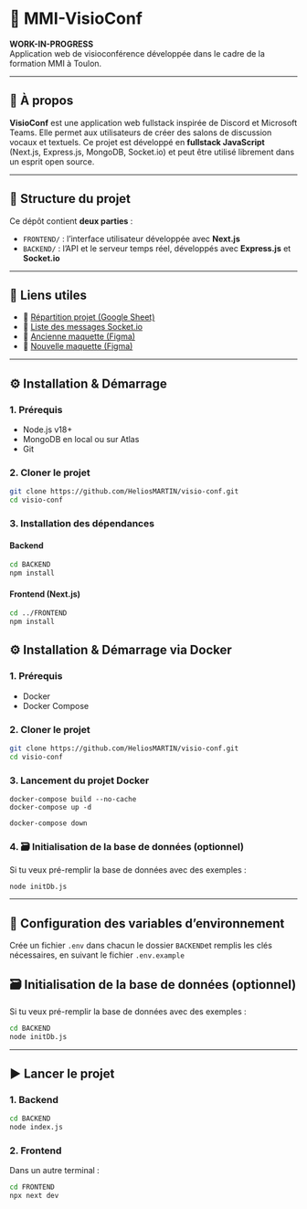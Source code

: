 # 🎥 MMI-VisioConf

**WORK-IN-PROGRESS**  
Application web de visioconférence développée dans le cadre de la formation MMI à Toulon.

---

## 🚀 À propos

**VisioConf** est une application web fullstack inspirée de Discord et Microsoft Teams. Elle permet aux utilisateurs de créer des salons de discussion vocaux et textuels. Ce projet est développé en **fullstack JavaScript** (Next.js, Express.js, MongoDB, Socket.io) et peut être utilisé librement dans un esprit open source.

---

## 📁 Structure du projet

Ce dépôt contient **deux parties** :

-   `FRONTEND/` : l’interface utilisateur développée avec **Next.js**
-   `BACKEND/` : l’API et le serveur temps réel, développés avec **Express.js** et **Socket.io**

---

## 📸 Liens utiles

-   🧠 [Répartition projet (Google Sheet)](https://docs.google.com/spreadsheets/d/16RPy8aX9jTc8ohg1K-XuYi35fKyjXtvpPTFK2d26330/edit?usp=sharing)
-   🔁 [Liste des messages Socket.io](https://docs.google.com/spreadsheets/d/1PU2A-OddIKHMH3m5-PCLM-urDUQUkT3RFboCHYrBTA4/edit?usp=sharing)
-   🧪 [Ancienne maquette (Figma)](https://www.figma.com/design/7ThCs23ZaX0PXpY37B2qdf/VISIOCONF?node-id=0-1&t=TOgDrMpUMmIcWGKD-1)
-   🎨 [Nouvelle maquette (Figma)](https://www.figma.com/design/FhZD9N2AjSr0cu77KebYIc/Visio-conf?node-id=11-644&t=ObnywIOneUb5uQn1-0)

---

## ⚙️ Installation & Démarrage

### 1. Prérequis

-   Node.js v18+
-   MongoDB en local ou sur Atlas
-   Git

### 2. Cloner le projet

```bash
git clone https://github.com/HeliosMARTIN/visio-conf.git
cd visio-conf
```

### 3. Installation des dépendances

#### Backend

```bash
cd BACKEND
npm install
```

#### Frontend (Next.js)

```bash
cd ../FRONTEND
npm install
```


## ⚙️ Installation & Démarrage via Docker

### 1. Prérequis

-   Docker
-   Docker Compose

### 2. Cloner le projet

```bash
git clone https://github.com/HeliosMARTIN/visio-conf.git
cd visio-conf
```

### 3. Lancement du projet Docker

```Construction du projet et démarrage
docker-compose build --no-cache
docker-compose up -d
```

```Fermeture du projet
docker-compose down
```

### 4. 🗃️ Initialisation de la base de données (optionnel)

Si tu veux pré-remplir la base de données avec des exemples :

```Dans le terminal du conteneur BACKEND
node initDb.js
```

---

## 🔐 Configuration des variables d’environnement

Crée un fichier `.env` dans chacun le dossier `BACKEND`et remplis les clés nécessaires, en suivant le fichier `.env.example`

## 🗃️ Initialisation de la base de données (optionnel)

Si tu veux pré-remplir la base de données avec des exemples :

```bash
cd BACKEND
node initDb.js
```

---

## ▶️ Lancer le projet

### 1. Backend

```bash
cd BACKEND
node index.js
```

### 2. Frontend

Dans un autre terminal :

```bash
cd FRONTEND
npx next dev
```

